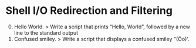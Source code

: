 # Shell I/O Redirection and Filtering
0. Hello World. > Write a script that prints “Hello, World”, followed by a new line to the standard output
1. Confused smiley. > Write a script that displays a confused smiley "(Ôo)'.
